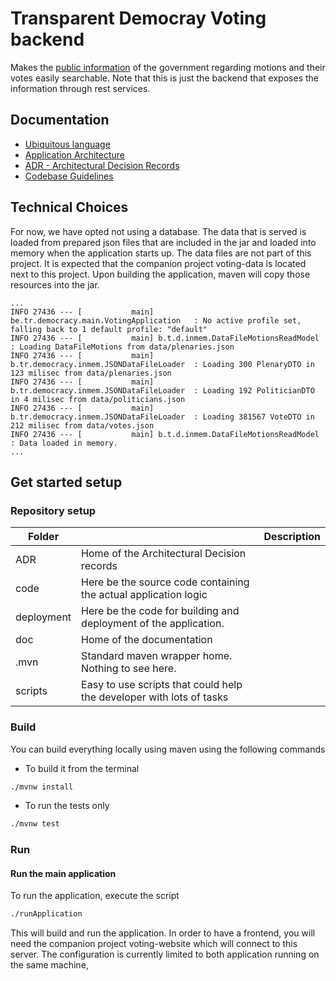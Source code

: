 # Transparent Democray Voting backend

Makes the [public information](https://www.dekamer.be/kvvcr/index.cfm) of the government regarding motions and their votes easily searchable. Note that this is just the backend that exposes the information through rest services.

## Documentation

* [Ubiquitous language](doc/ubiquitous-language.md)
* [Application Architecture](doc/application-architecture.md)
* [ADR - Architectural Decision Records](ADR/index.md)
* [Codebase Guidelines](doc/codebase-guidelines.md)

## Technical Choices

For now, we have opted not using a database. The data that is served is loaded from prepared json files that are included in the jar and loaded into memory when the application starts up. The data files are not part of this project. It is expected that the companion project voting-data is located next to this project. Upon building the application, maven will copy those resources into the jar.

```log
...
INFO 27436 --- [           main] be.tr.democracy.main.VotingApplication   : No active profile set, falling back to 1 default profile: "default"
INFO 27436 --- [           main] b.t.d.inmem.DataFileMotionsReadModel     : Loading DataFileMotions from data/plenaries.json
INFO 27436 --- [           main] b.tr.democracy.inmem.JSONDataFileLoader  : Loading 300 PlenaryDTO in 123 milisec from data/plenaries.json
INFO 27436 --- [           main] b.tr.democracy.inmem.JSONDataFileLoader  : Loading 192 PoliticianDTO in 4 milisec from data/politicians.json
INFO 27436 --- [           main] b.tr.democracy.inmem.JSONDataFileLoader  : Loading 381567 VoteDTO in 212 milisec from data/votes.json
INFO 27436 --- [           main] b.t.d.inmem.DataFileMotionsReadModel     : Data loaded in memory.
...
```

## Get started setup

### Repository setup

|**Folder**||**Description**|
|--- |---|---|
|ADR|Home of the Architectural Decision records|
|code|Here be the source code containing the actual application logic|
|deployment|Here be the code for building and deployment of the application.|
|doc|Home of the documentation |
|.mvn|Standard maven wrapper home. Nothing to see here.|
|scripts|Easy to use scripts that could help the developer with lots of tasks|

### Build

You can build everything locally using maven using the following commands

+ To build it from the terminal

```bash
./mvnw install
```

+ To run the tests only

```bash
./mvnw test
```

### Run

#### Run the main application

To run the application, execute the script

```bash  
./runApplication     
```  
This will build and run the application. In order to have a frontend, you will need the companion project voting-website which will connect to this server. The configuration is currently limited to both application running on the same machine, 
